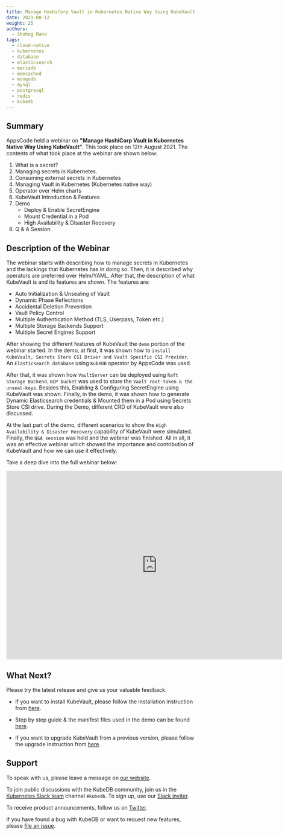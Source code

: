 ```yaml
---
title: Manage HashiCorp Vault in Kubernetes Native Way Using KubeVault - Webinar
date: 2021-08-12
weight: 25
authors:
  - Shohag Rana
tags:
  - cloud-native
  - kubernetes
  - database
  - elasticsearch
  - mariadb
  - memcached
  - mongodb
  - mysql
  - postgresql
  - redis
  - kubedb
---
```

## Summary

AppsCode held a webinar on **"Manage HashiCorp Vault in Kubernetes Native Way Using KubeVault"**. This took place on 12th August 2021. The contents of what took place at the webinar are shown below:

1) What is a secret?
2) Managing secrets in Kubernetes.
3) Consuming external secrets in Kubernetes
4) Managing Vault in Kubernetes (Kubernetes native way)
5) Operator over Helm charts
6) KubeVault Introduction & Features
7) Demo
    * Deploy & Enable SecretEngine
    * Mount Credential in a Pod
    * High Availability & Disaster Recovery
8) Q & A Session

## Description of the Webinar

The webinar starts with describing how to manage secrets in Kubernetes and the lackings that Kubernetes has in doing so. Then, it is described why operators are preferred over Helm/YAML. After that, the description of what KubeVault is and its features are shown. The features are:

* Auto Initialization & Unsealing of Vault
* Dynamic Phase Reflections
* Accidental Deletion Prevention
* Vault Policy Control
* Multiple Authentication Method (TLS, Userpass, Token etc.)
* Multiple Storage Backends Support
* Multiple Secret Engines Support

After showing the different features of KubeVault the `demo` portion of the webinar started. In the demo, at first, it was shown how to `install KubeVault, Secrets Store CSI Driver and Vault Specific CSI Provider`. An `Elasticsearch database` using `KubeDB` operator by AppsCode was used.

After that, it was shown how `VaultServer` can be deployed using `Raft Storage Backend`. `GCP bucket` was used to store the `Vault root-token & the unseal-keys`. Besides this, Enabling & Configuring SecretEngine using KubeVault was shown. Finally, in the demo, it was shown how to generate Dynamic Elasticsearch credentials & Mounted them in a Pod using Secrets Store CSI drive. During the Demo, different CRD of KubeVault were also discussed.

At the last part of the demo, different scenarios to show the `High Availability & Disaster Recovery` capability of KubeVault were simulated. Finally, the `Q&A session` was held and the webinar was finished. All in all, it was an effective webinar which showed the importance and contribution of KubeVault and how we can use it effectively.

Take a deep dive into the full webinar below:

<iframe style="height: 500px; width: 800px" src="https://www.youtube.com/embed/T8Be6iKonxE" title="YouTube video player" frameborder="0" allow="accelerometer; autoplay; clipboard-write; encrypted-media; gyroscope; picture-in-picture" allowfullscreen></iframe>

## What Next?

Please try the latest release and give us your valuable feedback.

* If you want to install KubeVault, please follow the installation instruction from [here](https://kubevault.com/docs/latest/setup/).

* Step by step guide & the manifest files used in the demo can be found [here](https://github.com/kubevault/demo/tree/master/webinar-08-12-21).

* If you want to upgrade KubeVault from a previous version, please follow the upgrade instruction from [here](https://kubevault.com/docs/latest/setup/upgrade/).

## Support

To speak with us, please leave a message on [our website](https://appscode.com/contact/).

To join public discussions with the KubeDB community, join us in the [Kubernetes Slack team](https://kubernetes.slack.com/messages/C8149MREV/) channel `#kubedb`. To sign up, use our [Slack inviter](http://slack.kubernetes.io/).

To receive product announcements, follow us on [Twitter](https://twitter.com/KubeVault).

If you have found a bug with KubeDB or want to request new features, please [file an issue](https://github.com/kubevault/project/issues/new).
